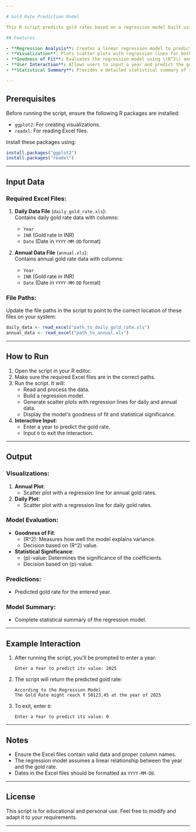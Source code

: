 ```yaml
---

# Gold Rate Prediction Model

This R script predicts gold rates based on a regression model built using historical data. It provides visualizations and statistical insights into the data, enabling the user to make informed predictions for future gold rates.

## Features

- **Regression Analysis**: Creates a linear regression model to predict gold rates.
- **Visualization**: Plots scatter plots with regression lines for both annual and daily gold rates.
- **Goodness of Fit**: Evaluates the regression model using \(R^2\) and \(p\)-value.
- **User Interaction**: Allows users to input a year and predict the gold rate for that year.
- **Statistical Summary**: Provides a detailed statistical summary of the regression model.

---
```


## Prerequisites

Before running the script, ensure the following R packages are installed:

- `ggplot2`: For creating visualizations.
- `readxl`: For reading Excel files.

Install these packages using:

```R
install.packages("ggplot2")
install.packages("readxl")
```

---

## Input Data

### Required Excel Files:
1. **Daily Data File** (`daily_gold_rate.xls`):  
   Contains daily gold rate data with columns:
   - `Year`
   - `INR` (Gold rate in INR)
   - `Date` (Date in `YYYY-MM-DD` format)

2. **Annual Data File** (`annual.xls`):  
   Contains annual gold rate data with columns:
   - `Year`
   - `INR` (Gold rate in INR)
   - `Date` (Date in `YYYY-MM-DD` format)

### File Paths:
Update the file paths in the script to point to the correct location of these files on your system:
```R
daily_data <- read_excel("path_to_daily_gold_rate.xls")
annual_data <- read_excel("path_to_annual.xls")
```

---

## How to Run

1. Open the script in your R editor.
2. Make sure the required Excel files are in the correct paths.
3. Run the script. It will:
   - Read and process the data.
   - Build a regression model.
   - Generate scatter plots with regression lines for daily and annual data.
   - Display the model's goodness of fit and statistical significance.
4. **Interactive Input**:
   - Enter a year to predict the gold rate.
   - Input `0` to exit the interaction.

---

## Output

### Visualizations:
1. **Annual Plot**:
   - Scatter plot with a regression line for annual gold rates.
2. **Daily Plot**:
   - Scatter plot with a regression line for daily gold rates.

### Model Evaluation:
- **Goodness of Fit**:
  - \(R^2\): Measures how well the model explains variance.
  - Decision based on \(R^2\) value.
- **Statistical Significance**:
  - \(p\)-value: Determines the significance of the coefficients.
  - Decision based on \(p\)-value.

### Predictions:
- Predicted gold rate for the entered year.

### Model Summary:
- Complete statistical summary of the regression model.

---

## Example Interaction

1. After running the script, you'll be prompted to enter a year:
   ```
   Enter a Year to predict its value: 2025
   ```
2. The script will return the predicted gold rate:
   ```
   According to the Regression Model
   The Gold Rate might reach ₹ 50123.45 at the year of 2025
   ```

3. To exit, enter `0`:
   ```
   Enter a Year to predict its value: 0
   ```

---

## Notes

- Ensure the Excel files contain valid data and proper column names.
- The regression model assumes a linear relationship between the year and the gold rate.
- Dates in the Excel files should be formatted as `YYYY-MM-DD`.

---

## License

This script is for educational and personal use. Feel free to modify and adapt it to your requirements.

--- 
